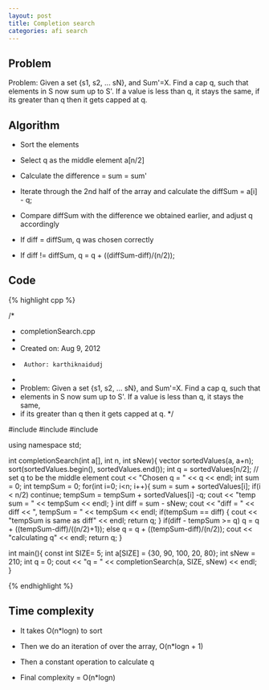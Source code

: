 ```yaml
---
layout: post
title: Completion search
categories: afi search
---
```


## Problem
Problem: Given a set {s1, s2, ... sN}, and Sum'=X. Find a cap q, such that
elements in S now sum up to S'. If a value is less than q, it stays the same,
if its greater than q then it gets capped at q.

## Algorithm

- Sort the elements

- Select q as the middle element a[n/2]

- Calculate the difference = sum = sum'

- Iterate through the 2nd half of the array and calculate the diffSum = a[i] - q;

- Compare diffSum with the difference we obtained earlier, and adjust q accordingly

- If diff = diffSum, q was chosen correctly

- If diff != diffSum, q = q + ((diffSum-diff)/(n/2));

## Code
{% highlight cpp %}

/*
 * completionSearch.cpp
 *
 *  Created on: Aug 9, 2012
 *      Author: karthiknaidudj
 *
 *  Problem: Given a set {s1, s2, ... sN}, and Sum'=X. Find a cap q, such that
 *  elements in S now sum up to S'. If a value is less than q, it stays the same,
 *  if its greater than q then it gets capped at q.
 */

#include <iostream>
#include <algorithm>
#include <vector>

using namespace std;

int completionSearch(int a[], int n, int sNew){
	vector<int> sortedValues(a, a+n);
	sort(sortedValues.begin(), sortedValues.end());
	int q = sortedValues[n/2]; // set q to be the middle element
	cout << "Chosen q = " << q << endl;
	int sum = 0;
	int tempSum = 0;
	for(int i=0; i<n; i++){
		sum = sum + sortedValues[i];
		if(i < n/2) continue;
		tempSum = tempSum + sortedValues[i] -q;
		cout << "temp sum = " << tempSum << endl;
	}
	int diff = sum - sNew;
	cout << "diff = " << diff << ", tempSum = " << tempSum << endl;
	if(tempSum == diff) {
		cout << "tempSum is same as diff" << endl;
		return q;
	}
	if(diff - tempSum >= q)
		q = q + ((tempSum-diff)/((n/2)+1));
	else
		q = q + ((tempSum-diff)/(n/2));
	cout << "calculating q" << endl;
	return q;
}

int main(){
	const int SIZE= 5;
	int a[SIZE] = {30, 90, 100, 20, 80};
	int sNew = 210;
	int q = 0;
	cout << "q = " << completionSearch(a, SIZE, sNew) << endl;
}

{% endhighlight %}

## Time complexity

- It takes O(n*logn) to sort

- Then we do an iteration of over the array, O(n*logn + 1)

- Then a constant operation to calculate q

- Final complexity = O(n*logn)